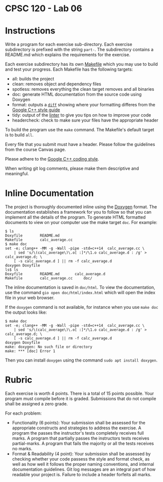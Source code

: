 # CPSC 120 - Lab 06

# Instructions

Write a program for each exercise sub-directory. Each exercise subdirectory is prefixed with the string `part-`. The subdirectory contains a README.md which explains the requirements for the exercise.

Each exercise subdirectory has its own [Makefile](https://en.wikipedia.org/wiki/Makefile) which you may use to build and test your progress. Each Makefile has the following targets:

* all: builds the project
* clean: removes object and dependency files
* spotless: removes everything the clean target removes and all binaries
* doc: generate HTML documentation from the source code using Doxygen
* format: outputs a [`diff`](https://en.wikipedia.org/wiki/Diff) showing where your formatting differes from the [Google C++ style guide](https://google.github.io/styleguide/cppguide.html)
* tidy: output of the [linter](https://en.wikipedia.org/wiki/Lint_(software)) to give you tips on how to improve your code
* headercheck: check to make sure your files have the appropriate header

To build the program use the `make` command. The Makefile's default target is to build `all`.

Every file that you submit must have a header. Please follow the guidelines from the course Canvas page.

Please adhere to the [Google C++ coding style](https://google.github.io/styleguide/cppguide.html).

When writing git log comments, please make them descriptive and meaningful.

# Inline Documentation
The project is thoroughly documented inline using the [Doxygen](https://en.wikipedia.org/wiki/Doxygen) format. The documentation establishes a framework for you to follow so that you can implement all the details of the program. To generate HTML formatted documents to view on your computer use the make target `doc`. For example:

```
$ ls
Doxyfile		README.md
Makefile		calc_average.cc
$ make doc
set -e; clang++ -MM -g -Wall -pipe -std=c++14  calc_average.cc \
	| sed 's/\(calc_average\)\.o[ :]*/\1.o calc_average.d : /g' > calc_average.d; \
	[ -s calc_average.d ] || rm -f calc_average.d
doxygen Doxyfile
ls$ ls
Doxyfile		README.md		calc_average.d
Makefile		calc_average.cc		doc/
```

The inline documentation is saved in `doc/html`. To view the documentation, use the command `gio open doc/html/index.html` which will open the index file in your web browser.

If the `doxygen` command is not available, for instance when you use `make doc` the output looks like:

```
$ make doc
set -e; clang++ -MM -g -Wall -pipe -std=c++14  calc_average.cc \
	| sed 's/\(calc_average\)\.o[ :]*/\1.o calc_average.d : /g' > calc_average.d; \
	[ -s calc_average.d ] || rm -f calc_average.d
doxygen Doxyfile
make: doxygen: No such file or directory
make: *** [doc] Error 1
```

Then you can install `doxygen` using the command `sudo apt install doxygen`.

# Rubric

Each exercise is worth 4 points. There is a total of 15 points possible. Your program must compile before it is graded. Submissions that do not compile shall be assigned a zero grade.

For each problem:

* Functionality (6 points): Your submission shall be assessed for the appropriate constructs and strategies to address the exercise. A program the passes the instructor's tests completely receives full marks. A program that partially passes the instructors tests receives partial-marks. A program that fails the majority or all the tests receives no marks.
* Format & Readability (4 point): Your submission shall be assessed by checking whether your code passess the style and format check, as well as how well it follows the proper naming conventions, and internal documentation guidelines. Git log messages are an integral part of how readable your project is. Failure to include a header forfeits all marks.

